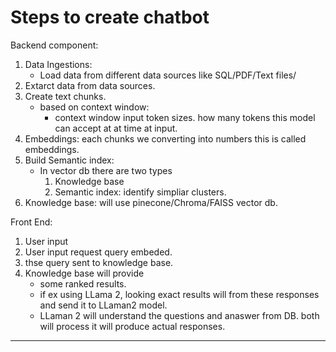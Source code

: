 # Steps to create chatbot 

Backend component: 
1. Data Ingestions: 
    - Load data from different data sources like SQL/PDF/Text files/
2. Extarct data from data sources. 
3.  Create text chunks. 
    - based on context window: 
        - context window input token sizes. how many tokens this model can accept at  at time at input. 
4. Embeddings: each chunks we converting into numbers this is called embeddings. 
5. Build Semantic index: 
    - In vector db there are two types
        1. Knowledge base
        2. Semantic index: identify simpliar clusters. 
6. Knowledge base: will use pinecone/Chroma/FAISS vector db. 


Front End:
1. User input
2. User input request query embeded. 
3. thse query sent to knowledge base. 
4. Knowledge base will provide
    - some ranked results.
    - if ex using LLama 2, looking exact results will from these responses and send it to LLaman2 model. 
    - LLaman 2 will understand the questions and anaswer from DB. both will process it will produce actual responses. 

----------------------------------------------------------------



